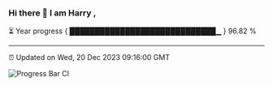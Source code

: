 ### Hi there 👋 I am Harry , 

⏳ Year progress { █████████████████████████████▁ } 96.82 %

---

⏰ Updated on Wed, 20 Dec 2023 09:16:00 GMT

![Progress Bar CI](https://github.com/duykhang68/duykhang68/workflows/Progress%20Bar%20CI/badge.svg)
